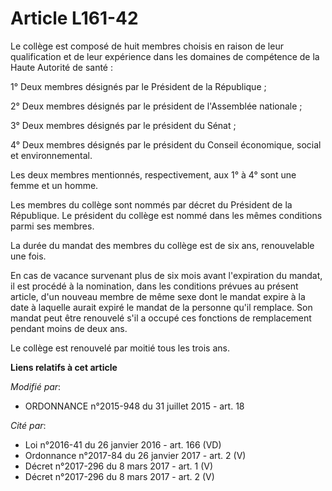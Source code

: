 # Article L161-42

Le collège est composé de huit membres choisis en raison de leur qualification et de leur expérience dans les domaines de
compétence de la Haute Autorité de santé : 

1° Deux membres désignés par le Président de la République ; 

2° Deux membres désignés par le président de l'Assemblée nationale ; 

3° Deux membres désignés par le président du Sénat ; 

4° Deux membres désignés par le président du   Conseil économique, social et environnemental. 

Les deux membres mentionnés, respectivement, aux 1° à 4° sont une femme et un homme.  

Les membres du collège sont nommés par décret du Président de la République. Le président du collège est nommé dans les mêmes
conditions parmi ses membres. 

La durée du mandat des membres du collège est de six ans, renouvelable une fois. 

En cas de vacance survenant plus de six mois avant l'expiration du mandat, il est procédé à la nomination, dans les
conditions prévues au présent article, d'un nouveau membre de même sexe dont le mandat expire à la date à laquelle aurait
expiré le mandat de la personne qu'il remplace. Son mandat peut être renouvelé s'il a occupé ces fonctions de remplacement
pendant moins de deux ans. 

Le collège est renouvelé par moitié tous les trois ans.

**Liens relatifs à cet article**

_Modifié par_:

  - ORDONNANCE n°2015-948 du 31 juillet 2015 - art. 18

_Cité par_:

  - Loi n°2016-41 du 26 janvier 2016 - art. 166 (VD)
  - Ordonnance n°2017-84 du 26 janvier 2017 - art. 2 (V)
  - Décret n°2017-296 du 8 mars 2017 - art. 1 (V)
  - Décret n°2017-296 du 8 mars 2017 - art. 2 (V)
